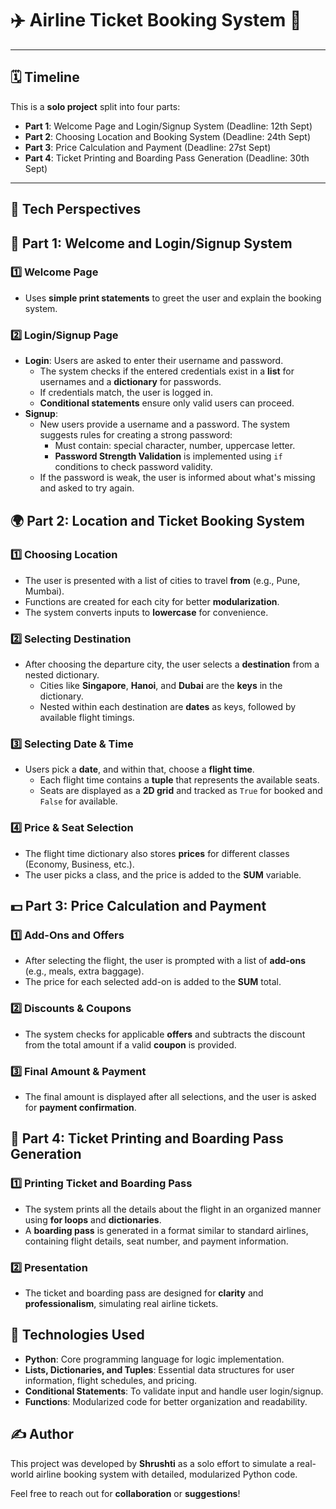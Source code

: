 # ✈️ Airline Ticket Booking System 🛫 

---

## 🗓️ Timeline

This is a **solo project** split into four parts:

- **Part 1**: Welcome Page and Login/Signup System (Deadline: 12th Sept)
- **Part 2**: Choosing Location and Booking System (Deadline: 24th Sept)
- **Part 3**: Price Calculation and Payment (Deadline: 27st Sept)
- **Part 4**: Ticket Printing and Boarding Pass Generation (Deadline: 30th Sept)

---
## 🔧 Tech Perspectives

## 🧩 Part 1: Welcome and Login/Signup System

### 1️⃣ **Welcome Page**
   - Uses **simple print statements** to greet the user and explain the booking system.
      

### 2️⃣ **Login/Signup Page**
   - **Login**: Users are asked to enter their username and password. 
     - The system checks if the entered credentials exist in a **list** for usernames and a **dictionary** for passwords.
     - If credentials match, the user is logged in. 
     - **Conditional statements** ensure only valid users can proceed.
   - **Signup**: 
     - New users provide a username and a password. The system suggests rules for creating a strong password:
       - Must contain: special character, number, uppercase letter.
       - **Password Strength Validation** is implemented using `if` conditions to check password validity.
     - If the password is weak, the user is informed about what's missing and asked to try again.

## 🌍 Part 2: Location and Ticket Booking System

### 1️⃣ Choosing Location
- The user is presented with a list of cities to travel **from** (e.g., Pune, Mumbai).
- Functions are created for each city for better **modularization**.
- The system converts inputs to **lowercase** for convenience.

### 2️⃣ Selecting Destination
- After choosing the departure city, the user selects a **destination** from a nested dictionary.
  - Cities like **Singapore**, **Hanoi**, and **Dubai** are the **keys** in the dictionary.
  - Nested within each destination are **dates** as keys, followed by available flight timings.

### 3️⃣ Selecting Date & Time
- Users pick a **date**, and within that, choose a **flight time**.
  - Each flight time contains a **tuple** that represents the available seats.
  - Seats are displayed as a **2D grid** and tracked as `True` for booked and `False` for available.

### 4️⃣ Price & Seat Selection
- The flight time dictionary also stores **prices** for different classes (Economy, Business, etc.).
- The user picks a class, and the price is added to the **SUM** variable.

## 💵 Part 3: Price Calculation and Payment

### 1️⃣ Add-Ons and Offers
- After selecting the flight, the user is prompted with a list of **add-ons** (e.g., meals, extra baggage).
- The price for each selected add-on is added to the **SUM** total.

### 2️⃣ Discounts & Coupons
- The system checks for applicable **offers** and subtracts the discount from the total amount if a valid **coupon** is provided.

### 3️⃣ Final Amount & Payment
- The final amount is displayed after all selections, and the user is asked for **payment confirmation**.

## 🎫 Part 4: Ticket Printing and Boarding Pass Generation

### 1️⃣ Printing Ticket and Boarding Pass
- The system prints all the details about the flight in an organized manner using **for loops** and **dictionaries**.
- A **boarding pass** is generated in a format similar to standard airlines, containing flight details, seat number, and payment information.

### 2️⃣ Presentation
- The ticket and boarding pass are designed for **clarity** and **professionalism**, simulating real airline tickets.

## 🚀 Technologies Used

- **Python**: Core programming language for logic implementation.
- **Lists, Dictionaries, and Tuples**: Essential data structures for user information, flight schedules, and pricing.
- **Conditional Statements**: To validate input and handle user login/signup.
- **Functions**: Modularized code for better organization and readability.

## ✍️ Author

This project was developed by **Shrushti** as a solo effort to simulate a real-world airline booking system with detailed, modularized Python code.

Feel free to reach out for **collaboration** or **suggestions**!
